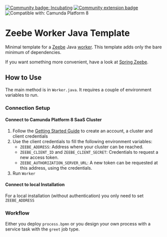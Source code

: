 [![Community badge: Incubating](https://img.shields.io/badge/Lifecycle-Incubating-blue)](https://github.com/Camunda-Community-Hub/community/blob/main/extension-lifecycle.md#incubating-)
[![Community extension badge](https://img.shields.io/badge/Community%20Extension-An%20open%20source%20community%20maintained%20project-FF4700)](https://github.com/camunda-community-hub/community)
![Compatible with: Camunda Platform 8](https://img.shields.io/badge/Compatible%20with-Camunda%20Platform%208-0072Ce)

# Zeebe Worker Java Template

Minimal template for a [Zeebe](https://github.com/camunda-cloud/zeebe)
Java [worker](https://docs.camunda.io/docs/components/concepts/job-workers/). This template adds only the bare minimum
of dependencies.

If you want something more convenient, have a look
at [Spring Zeebe](https://github.com/camunda-community-hub/spring-zeebe).

## How to Use

The main method is in `Worker.java`. It requires a couple of environment variables to run.

### Connection Setup

#### Connect to Camunda Platform 8 SaaS Cluster

1. Follow the [Getting Started Guide](https://docs.camunda.io/docs/guides/getting-started/) to create an account, a
   cluster and client credentials
2. Use the client credentials to fill the following environment variables:
    * `ZEEBE_ADDRESS`: Address where your cluster can be reached.
    * `ZEEBE_CLIENT_ID` and `ZEEBE_CLIENT_SECRET`: Credentials to request a new access token.
    * `ZEEBE_AUTHORIZATION_SERVER_URL`: A new token can be requested at this address, using the credentials.
3. Run `Worker`

#### Connect to local Installation

For a local installation (without authentication) you only need to set `ZEEBE_ADDRESS`

### Workflow

Either you deploy `process.bpmn` or you design your own process with a service task with the `greet` job type.


